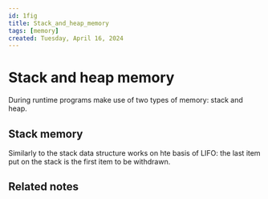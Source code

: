 ```yaml
---
id: 1fig
title: Stack_and_heap_memory
tags: [memory]
created: Tuesday, April 16, 2024
---
```


# Stack and heap memory

During runtime programs make use of two types of memory: stack and heap.

## Stack memory

Similarly to the stack data structure works on hte basis of LIFO: the last item
put on the stack is the first item to be withdrawn.

## Related notes
